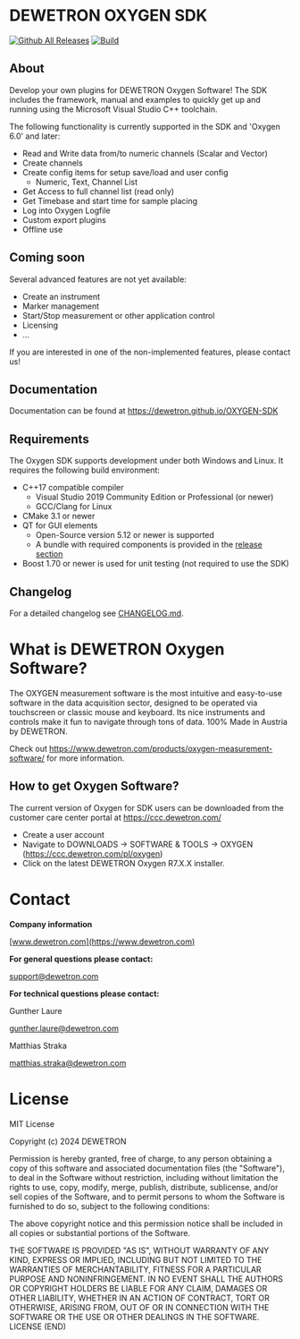 # DEWETRON OXYGEN SDK
[![Github All Releases](https://img.shields.io/github/downloads/DEWETRON/OXYGEN-SDK/total)]()
[![Build](https://github.com/DEWETRON/OXYGEN-SDK/actions/workflows/ci.yml/badge.svg)](https://github.com/DEWETRON/OXYGEN-SDK/actions/workflows/ci.yml)

## About
Develop your own plugins for DEWETRON Oxygen Software!
The SDK includes the framework, manual and examples to quickly get up and running using the Microsoft Visual Studio C++ toolchain.

The following functionality is currently supported in the SDK and 'Oxygen 6.0' and later:
- Read and Write data from/to numeric channels (Scalar and Vector)
- Create channels
- Create config items for setup save/load and user config
  * Numeric, Text, Channel List
- Get Access to full channel list (read only)
- Get Timebase and start time for sample placing
- Log into Oxygen Logfile
- Custom export plugins
- Offline use

## Coming soon
Several advanced features are not yet available:
- Create an instrument
- Marker management
- Start/Stop measurement or other application control
- Licensing
- ...

If you are interested in one of the non-implemented features, please contact us!

## Documentation
Documentation can be found at https://dewetron.github.io/OXYGEN-SDK

## Requirements
The Oxygen SDK supports development under both Windows and Linux.
It requires the following build environment:
- C++17 compatible compiler
  - Visual Studio 2019 Community Edition or Professional (or newer)
  - GCC/Clang for Linux
- CMake 3.1 or newer
- QT for GUI elements
  - Open-Source version 5.12 or newer is supported
  - A bundle with required components is provided in the [release section](https://github.com/DEWETRON/OXYGEN-SDK/releases)
- Boost 1.70 or newer is used for unit testing (not required to use the SDK)

## Changelog
For a detailed changelog see [CHANGELOG.md](CHANGELOG.md).

# What is DEWETRON Oxygen Software?
The OXYGEN measurement software is the most intuitive and easy-to-use software in the data acquisition sector, designed to be operated via touchscreen or classic mouse and keyboard.
Its nice instruments and controls make it fun to navigate through tons of data.
100% Made in Austria by DEWETRON.

Check out https://www.dewetron.com/products/oxygen-measurement-software/ for more information.


## How to get Oxygen Software?
The current version of Oxygen for SDK users can be downloaded from the customer care center portal at https://ccc.dewetron.com/

- Create a user account
- Navigate to DOWNLOADS -> SOFTWARE & TOOLS -> OXYGEN
(https://ccc.dewetron.com/pl/oxygen)
- Click on the latest DEWETRON Oxygen R7.X.X installer.


# Contact

**Company information**

[www.dewetron.com](https://www.dewetron.com)

**For general questions please contact:**

support@dewetron.com


**For technical questions please contact:**

Gunther Laure

gunther.laure@dewetron.com

Matthias Straka

matthias.straka@dewetron.com


# License
MIT License

Copyright (c) 2024 DEWETRON

Permission is hereby granted, free of charge, to any person obtaining a copy
of this software and associated documentation files (the "Software"), to deal
in the Software without restriction, including without limitation the rights
to use, copy, modify, merge, publish, distribute, sublicense, and/or sell
copies of the Software, and to permit persons to whom the Software is
furnished to do so, subject to the following conditions:

The above copyright notice and this permission notice shall be included in all
copies or substantial portions of the Software.

THE SOFTWARE IS PROVIDED "AS IS", WITHOUT WARRANTY OF ANY KIND, EXPRESS OR
IMPLIED, INCLUDING BUT NOT LIMITED TO THE WARRANTIES OF MERCHANTABILITY,
FITNESS FOR A PARTICULAR PURPOSE AND NONINFRINGEMENT. IN NO EVENT SHALL THE
AUTHORS OR COPYRIGHT HOLDERS BE LIABLE FOR ANY CLAIM, DAMAGES OR OTHER
LIABILITY, WHETHER IN AN ACTION OF CONTRACT, TORT OR OTHERWISE, ARISING FROM,
OUT OF OR IN CONNECTION WITH THE SOFTWARE OR THE USE OR OTHER DEALINGS IN THE
SOFTWARE.
LICENSE (END)
